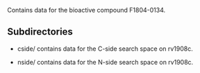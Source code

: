 Contains data for the bioactive compound F1804-0134.

## Subdirectories

- cside/ contains data for the C-side search space on rv1908c.

- nside/ contains data for the N-side search space on rv1908c.

